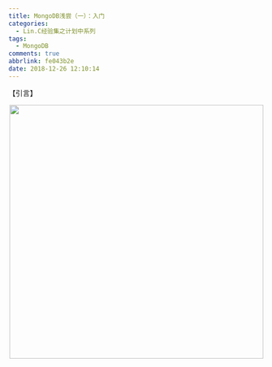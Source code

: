 ```yaml
---
title: MongoDB浅尝（一）：入门
categories:
  - Lin.C经验集之计划中系列
tags:
  - MongoDB
comments: true
abbrlink: fe043b2e
date: 2018-12-26 12:10:14
---
```

【引言】
<div align=center><img src="/img/2018/2018-12-26-01.jpg" width="500"/></div>
<!-- more -->

# 

